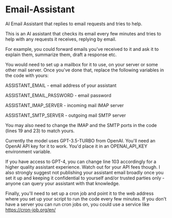 # Email-Assistant
AI Email Assistant that replies to email requests and tries to help.

This is an AI assistant that checks its email every few minutes and tries to help with any requests it receives, replying by email.

For example, you could forward emails you've received to it and ask it to explain them, summarize them, draft a response etc.

You would need to set up a mailbox for it to use, on your server or some other mail server. Once you've done that, replace the following variables in the code with yours:

ASSISTANT_EMAIL - email address of your assistant

ASSISTANT_EMAIL_PASSWORD - email password

ASSISTANT_IMAP_SERVER - incoming mail IMAP server

ASSISTANT_SMTP_SERVER - outgoing mail SMTP server

You may also need to change the IMAP and the SMTP ports in the code (lines 19 and 23) to match yours.

Currently the model uses GPT-3.5-TURBO from OpenAI. You'll need an OpenAI API key for it to work. You'd place it in an OPENAI_API_KEY environment variable. 

If you have access to GPT-4, you can change line 103 accordingly for a higher quality assistant experience. Watch out for your API fees though. I also strongly suggest not publishing your assistant email broadly once you set it up and keeping it confidential to yourself and/or trusted parties only - anyone can query your assistant with that knowledge.

Finally, you'll need to set up a cron job and point it to the web address where you set up your script to run the code every few minutes. If you don't have a server you can run cron jobs on, you could use a service like https://cron-job.org/en/

